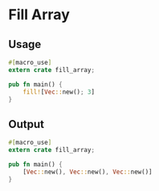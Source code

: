 # Fill Array

## Usage
```rs
#[macro_use]
extern crate fill_array;

pub fn main() {
    fill![Vec::new(); 3]
}
```

## Output
```rs
#[macro_use]
extern crate fill_array;

pub fn main() {
    [Vec::new(), Vec::new(), Vec::new()]
}
```